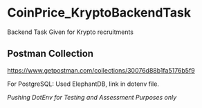 # CoinPrice_KryptoBackendTask
Backend Task Given for Krypto recruitments

## Postman Collection
https://www.getpostman.com/collections/30076d88b1fa5176b5f9

For PostgreSQL: Used ElephantDB, link in dotenv file.

*Pushing DotEnv for Testing and Assessment Purposes only*
